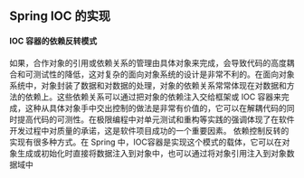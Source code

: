 ## Spring IOC 的实现
#### IOC 容器的依赖反转模式
如果，合作对象的引用或依赖关系的管理由具体对象来完成，会导致代码的高度耦合和可测试性的降低，这对复杂的面向对象系统的设计是非常不利的。在面向对象系统中，对象封装了数据和对数据的处理，对象的依赖关系常常体现在对数据和方法的依赖上。这些依赖关系可以通过把对象的依赖注入交给框架或 IOC 容器来完成，这种从具体对象手中交出控制的做法是非常有价值的，它可以在解耦代码的同时提高代码的可测性。在极限编程中对单元测试和重构等实践的强调体现了在软件开发过程中对质量的承诺，这是软件项目成功的一个重要因素。
依赖控制反转的实现有很多种方式。在 Spring 中，IOC容器是实现这个模式的载体，它可以在对象生成或初始化时直接将数据注入到对象中，也可以通过将对象引用注入到对象数据域中

